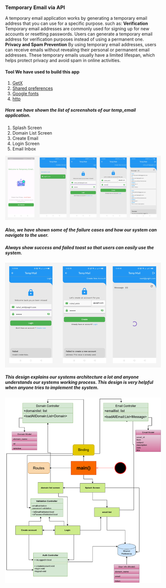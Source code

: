 ### Temporary Email via API

A temporary email application works by generating a temporary email address that you can use for a specific purpose. such as:
<b> Verification</b> 
Temporary email addresses are commonly used for signing up for new accounts or resetting passwords. Users can generate a temporary email address for verification purposes instead of using a permanent one.
<b> Privacy and Spam Prevention</b> 
By using temporary email addresses, users can receive emails without revealing their personal or permanent email addresses. These temporary emails usually have a limited lifespan, which helps protect privacy and avoid spam in online activities. 

#### Tool We have used to build this app
1. [ GetX](https://pub.dev/packages/get)
2. [Shared preferences](https://pub.dev/packages/shared_preferences)
3. [Google fonts](https://pub.dev/packages/google_fonts)
4. [http](https://pub.dev/packages/http)


##### Here we have shown the list of screenshots of our temp_email application.
1) Splash Screen
2) Domain List Screen
3) Create Email
4) Login Screen
5) Email Inbox
<img src="https://github.com/md-ruhulamin/temporary__email/blob/main/temp_email_figma.png">

##### Also, we have shown some of the failure cases and how our system can navigate to the user.

##### Always show success and failed toast  so that users can easily use the system.
<img src="https://github.com/md-ruhulamin/temporary__email/blob/main/failed_screen_figma.png">


##### This design  explains our systems architecture a lot and anyone understands our systems working process. This design is very helpful when anyone tries to implement the  system.
<img src="https://github.com/md-ruhulamin/temporary__email/blob/responsivness/temp%20email.drawio%20(1).png">

